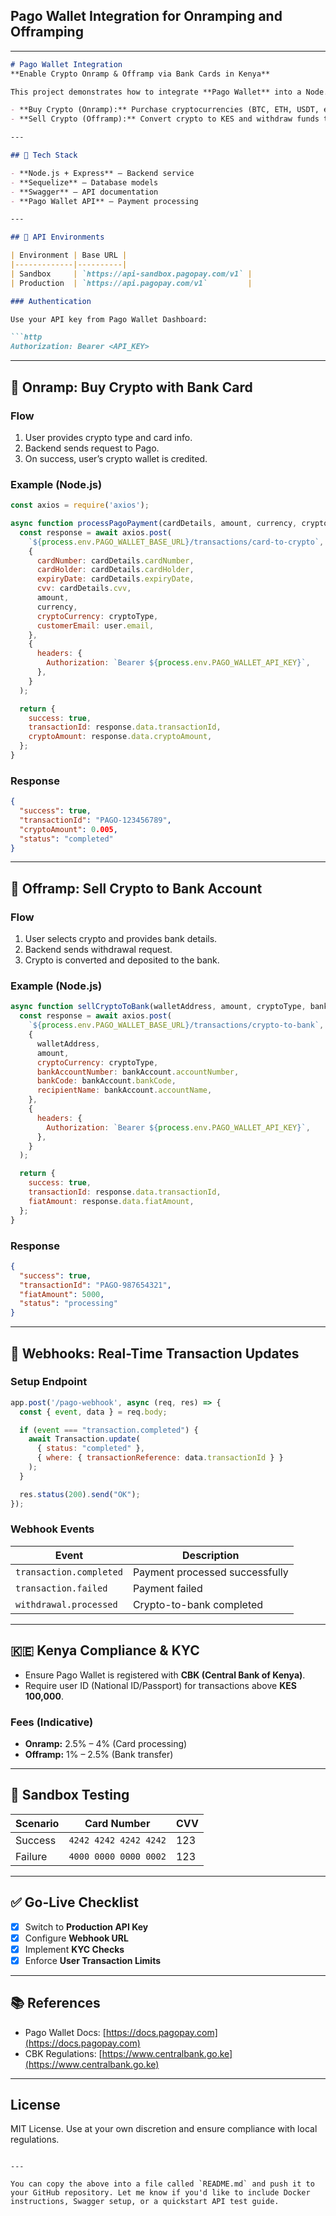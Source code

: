 ## Pago Wallet Integration for Onramping and Offramping

---

````markdown
# Pago Wallet Integration  
**Enable Crypto Onramp & Offramp via Bank Cards in Kenya**

This project demonstrates how to integrate **Pago Wallet** into a Node.js crypto service to enable users in Kenya to:

- **Buy Crypto (Onramp):** Purchase cryptocurrencies (BTC, ETH, USDT, etc.) using bank cards.
- **Sell Crypto (Offramp):** Convert crypto to KES and withdraw funds to a bank account.

---

## 🚀 Tech Stack

- **Node.js + Express** – Backend service
- **Sequelize** – Database models
- **Swagger** – API documentation
- **Pago Wallet API** – Payment processing

---

## 📘 API Environments

| Environment | Base URL |
|-------------|----------|
| Sandbox     | `https://api-sandbox.pagopay.com/v1` |
| Production  | `https://api.pagopay.com/v1`         |

### Authentication

Use your API key from Pago Wallet Dashboard:

```http
Authorization: Bearer <API_KEY>
````

---

## 🔁 Onramp: Buy Crypto with Bank Card

### Flow

1. User provides crypto type and card info.
2. Backend sends request to Pago.
3. On success, user’s crypto wallet is credited.

### Example (Node.js)

```js
const axios = require('axios');

async function processPagoPayment(cardDetails, amount, currency, cryptoType, user) {
  const response = await axios.post(
    `${process.env.PAGO_WALLET_BASE_URL}/transactions/card-to-crypto`,
    {
      cardNumber: cardDetails.cardNumber,
      cardHolder: cardDetails.cardHolder,
      expiryDate: cardDetails.expiryDate,
      cvv: cardDetails.cvv,
      amount,
      currency,
      cryptoCurrency: cryptoType,
      customerEmail: user.email,
    },
    {
      headers: {
        Authorization: `Bearer ${process.env.PAGO_WALLET_API_KEY}`,
      },
    }
  );

  return {
    success: true,
    transactionId: response.data.transactionId,
    cryptoAmount: response.data.cryptoAmount,
  };
}
```

### Response

```json
{
  "success": true,
  "transactionId": "PAGO-123456789",
  "cryptoAmount": 0.005,
  "status": "completed"
}
```

---

## 🔄 Offramp: Sell Crypto to Bank Account

### Flow

1. User selects crypto and provides bank details.
2. Backend sends withdrawal request.
3. Crypto is converted and deposited to the bank.

### Example (Node.js)

```js
async function sellCryptoToBank(walletAddress, amount, cryptoType, bankAccount) {
  const response = await axios.post(
    `${process.env.PAGO_WALLET_BASE_URL}/transactions/crypto-to-bank`,
    {
      walletAddress,
      amount,
      cryptoCurrency: cryptoType,
      bankAccountNumber: bankAccount.accountNumber,
      bankCode: bankAccount.bankCode,
      recipientName: bankAccount.accountName,
    },
    {
      headers: {
        Authorization: `Bearer ${process.env.PAGO_WALLET_API_KEY}`,
      },
    }
  );

  return {
    success: true,
    transactionId: response.data.transactionId,
    fiatAmount: response.data.fiatAmount,
  };
}
```

### Response

```json
{
  "success": true,
  "transactionId": "PAGO-987654321",
  "fiatAmount": 5000,
  "status": "processing"
}
```

---

## 📡 Webhooks: Real-Time Transaction Updates

### Setup Endpoint

```js
app.post('/pago-webhook', async (req, res) => {
  const { event, data } = req.body;

  if (event === "transaction.completed") {
    await Transaction.update(
      { status: "completed" },
      { where: { transactionReference: data.transactionId } }
    );
  }

  res.status(200).send("OK");
});
```

### Webhook Events

| Event                   | Description                    |
| ----------------------- | ------------------------------ |
| `transaction.completed` | Payment processed successfully |
| `transaction.failed`    | Payment failed                 |
| `withdrawal.processed`  | Crypto-to-bank completed       |

---

## 🇰🇪 Kenya Compliance & KYC

* Ensure Pago Wallet is registered with **CBK (Central Bank of Kenya)**.
* Require user ID (National ID/Passport) for transactions above **KES 100,000**.

### Fees (Indicative)

* **Onramp:** 2.5% – 4% (Card processing)
* **Offramp:** 1% – 2.5% (Bank transfer)

---

## 🧪 Sandbox Testing

| Scenario | Card Number           | CVV |
| -------- | --------------------- | --- |
| Success  | `4242 4242 4242 4242` | 123 |
| Failure  | `4000 0000 0000 0002` | 123 |

---

## ✅ Go-Live Checklist

* [x] Switch to **Production API Key**
* [x] Configure **Webhook URL**
* [x] Implement **KYC Checks**
* [x] Enforce **User Transaction Limits**

---

## 📚 References

* Pago Wallet Docs: [https://docs.pagopay.com](https://docs.pagopay.com)
* CBK Regulations: [https://www.centralbank.go.ke](https://www.centralbank.go.ke)

---

## License

MIT License. Use at your own discretion and ensure compliance with local regulations.

```

---

You can copy the above into a file called `README.md` and push it to your GitHub repository. Let me know if you'd like to include Docker instructions, Swagger setup, or a quickstart API test guide.
```
